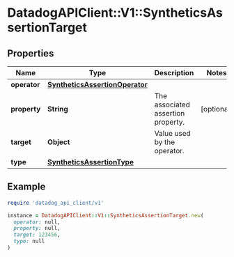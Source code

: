 # DatadogAPIClient::V1::SyntheticsAssertionTarget

## Properties

| Name         | Type                                                              | Description                        | Notes      |
| ------------ | ----------------------------------------------------------------- | ---------------------------------- | ---------- |
| **operator** | [**SyntheticsAssertionOperator**](SyntheticsAssertionOperator.md) |                                    |            |
| **property** | **String**                                                        | The associated assertion property. | [optional] |
| **target**   | **Object**                                                        | Value used by the operator.        |            |
| **type**     | [**SyntheticsAssertionType**](SyntheticsAssertionType.md)         |                                    |            |

## Example

```ruby
require 'datadog_api_client/v1'

instance = DatadogAPIClient::V1::SyntheticsAssertionTarget.new(
  operator: null,
  property: null,
  target: 123456,
  type: null
)
```
